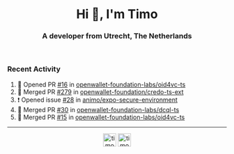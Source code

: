 <h1 align="center">Hi 👋, I'm Timo</h1>
<h3 align="center">A developer from Utrecht, The Netherlands</h3>
<br/>
<!-- https://github.com/rahuldkjain/github-profile-readme-generator --!>

<!--  <p align="left"><img src="https://github-readme-stats.vercel.app/api?username=timoglastra&show_icons=true&count_private=true&" alt="timoglastra" /></p> --!>

<!--
Github language stats
<p align="left"><img src="https://github-readme-stats.vercel.app/api/top-langs/?username=timoglastra&layout=compact" alt="timoglastra" /><p>
-->

<!-- Codestats language stats -->
<!-- <p align="left"><img src="https://codestats-readme.vercel.app/api/top-langs/?username=timoglastra&layout=compact&language_count=12" alt="timoglastra" /><p>    --!>
  
<h3>Recent Activity</h3>

<!--START_SECTION:activity-->
1. 💪 Opened PR [#16](https://github.com/openwallet-foundation-labs/oid4vc-ts/pull/16) in [openwallet-foundation-labs/oid4vc-ts](https://github.com/openwallet-foundation-labs/oid4vc-ts)
2. 🎉 Merged PR [#279](https://github.com/openwallet-foundation/credo-ts-ext/pull/279) in [openwallet-foundation/credo-ts-ext](https://github.com/openwallet-foundation/credo-ts-ext)
3. ❗ Opened issue [#28](https://github.com/animo/expo-secure-environment/issues/28) in [animo/expo-secure-environment](https://github.com/animo/expo-secure-environment)
4. 🎉 Merged PR [#30](https://github.com/openwallet-foundation-labs/dcql-ts/pull/30) in [openwallet-foundation-labs/dcql-ts](https://github.com/openwallet-foundation-labs/dcql-ts)
5. 🎉 Merged PR [#15](https://github.com/openwallet-foundation-labs/oid4vc-ts/pull/15) in [openwallet-foundation-labs/oid4vc-ts](https://github.com/openwallet-foundation-labs/oid4vc-ts)
<!--END_SECTION:activity-->

---

<p align="center">
<a href="https://twitter.com/timoglastra" target="blank"><img align="center" src="https://cdn.jsdelivr.net/npm/simple-icons@3.0.1/icons/twitter.svg" alt="timoglastra" height="30" width="30" /></a>
<a href="https://linkedin.com/in/timoglastra" target="blank"><img align="center" src="https://cdn.jsdelivr.net/npm/simple-icons@3.0.1/icons/linkedin.svg" alt="timoglastra" height="30" width="30" /></a>
</p>



